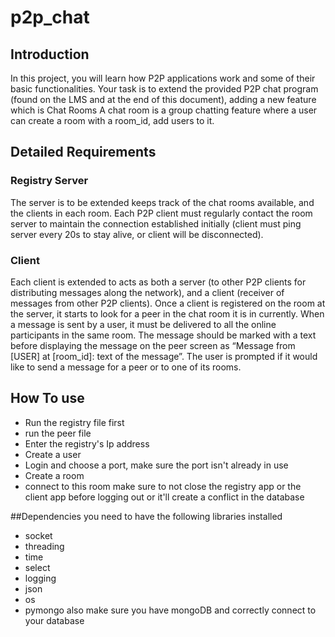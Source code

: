 # p2p_chat

## Introduction
In this project, you will learn how P2P applications work and some of their basic functionalities.
Your task is to extend the provided P2P chat program (found on the LMS and at the end of this
document), adding a new feature which is Chat Rooms
A chat room is a group chatting feature where a user can create a room with a room_id, add users to
it.
## Detailed Requirements
### Registry Server
The server is to be extended keeps track of the chat rooms available, and the clients in each room.
Each P2P client must regularly contact the room server to maintain the connection established
initially (client must ping server every 20s to stay alive, or client will be disconnected).
### Client
Each client is extended to acts as both a server (to other P2P clients for distributing messages along
the network), and a client (receiver of messages from other P2P clients). Once a client is registered
on the room at the server, it starts to look for a peer in the chat room it is in currently. When a message
is sent by a user, it must be delivered to all the online participants in the same room.
The message should be marked with a text before displaying the message on the peer screen as
“Message from [USER] at [room_id]: text of the message”.
The user is prompted if it would like to send a message for a peer or to one of its rooms.

## How To use
- Run the registry file first
- run the peer file
- Enter the registry's Ip address
- Create a user
- Login and choose a port, make sure the port isn't already in use
- Create a room
- connect to this room
make sure to not close the registry app or the client app before logging out or it'll create a conflict in the database

##Dependencies
you need to have the following libraries installed
- socket
- threading
- time
- select
- logging
- json
- os
- pymongo
also make sure you have mongoDB and correctly connect to your database
